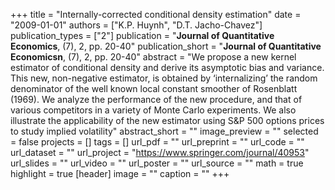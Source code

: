 +++
title = "Internally-corrected conditional density estimation"
date = "2009-01-01"
authors = ["K.P. Huynh", "D.T. Jacho-Chavez"]
publication_types = ["2"]
publication = "**Journal of Quantitative Economics**, (7), 2, pp. 20-40"
publication_short = "**Journal of Quantitative Economicsn**, (7), 2, pp. 20-40"
abstract = "We propose a new kernel estimator of conditional density and derive its asymptotic bias and variance. This new, non-negative estimator, is obtained by ‘internalizing’ the random denominator of the well known local constant smoother of Rosenblatt (1969). We analyze the performance of the new procedure, and that of various competitors in a variety of Monte Carlo experiments. We also illustrate the applicability of the new estimator using S&P 500 options prices to study implied volatility"
abstract_short = ""
image_preview = ""
selected = false
projects = []
tags = []
url_pdf = ""
url_preprint = ""
url_code = ""
url_dataset = ""
url_project = "https://www.springer.com/journal/40953"
url_slides = ""
url_video = ""
url_poster = ""
url_source = ""
math = true
highlight = true
[header]
image = ""
caption = ""
+++
